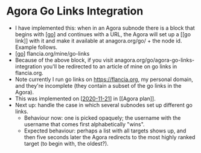 # Agora Go Links Integration

- I have implemented this: when in an Agora subnode there is a block that begins with [[go]] and continues with a URL, the Agora will set up a [[go link]] with it and make it available at anagora.org/go/ + the node id. Example follows.
- [[go]] flancia.org/mine/go-links
- Because of the above block, if you visit anagora.org/go/agora-go-links-integration you'll be redirected to an article of mine on go links in flancia.org.
- Note currently I run go links on https://flancia.org, my personal domain, and they're incomplete (they contain a subset of the go links in the Agora). 
- This was implemented on [[2020-11-21]] in [[Agora plan]].
- Next up: handle the case in which several subnodes set up different go links.
    - Behaviour now: one is picked opaquely; the username with the username that comes first alphabetically "wins".
    - Expected behaviour: perhaps a list with all targets shows up, and then five seconds later the Agora redirects to the most highly ranked target (to begin with, the oldest?).

[//begin]: # "Autogenerated link references for markdown compatibility"
[go]: go "Go"
[go-link]: go-link "Go Link"
[2020-11-21]: journal/2020-11-21 "2020-11-21"
[agora-plan]: agora-plan "Agora Plan"
[//end]: # "Autogenerated link references"